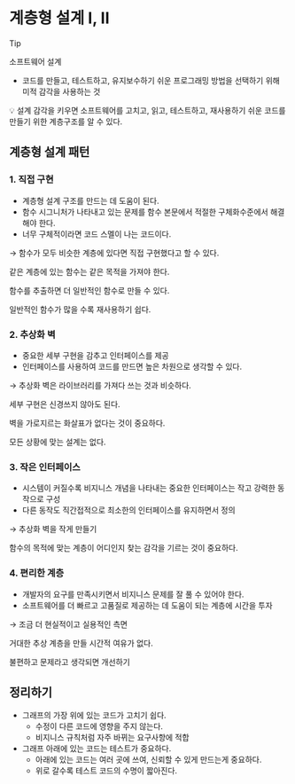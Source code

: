 # 계층형 설계 I, II

> [!TIP]
> 소프트웨어 설계
>
> - 코드를 만들고, 테스트하고, 유지보수하기 쉬운 프로그래밍 방법을 선택하기 위해 미적 감각을 사용하는 것

<aside>
💡
설계 감각을 키우면 소프트웨어를 고치고, 읽고, 테스트하고, 재사용하기 쉬운 코드를 만들기 위한 계층구조를 알 수 있다.
</aside>

## 계층형 설계 패턴

### 1. 직접 구현

- 계층형 설계 구조를 만드는 데 도움이 된다.
- 함수 시그니처가 나타내고 있는 문제를 함수 본문에서 적절한 구체화수준에서 해결해야 한다.
- 너무 구체적이라면 코드 스멜이 나는 코드이다.

→ 함수가 모두 비슷한 계층에 있다면 직접 구현했다고 할 수 있다.

같은 계층에 있는 함수는 같은 목적을 가져야 한다.

함수를 추출하면 더 일반적인 함수로 만들 수 있다.

일반적인 함수가 많을 수록 재사용하기 쉽다.

### 2. 추상화 벽

- 중요한 세부 구현을 감추고 인터페이스를 제공
- 인터페이스를 사용하여 코드를 만드면 높은 차원으로 생각할 수 있다.

→ 추상화 벽은 라이브러리를 가져다 쓰는 것과 비슷하다.

세부 구현은 신경쓰지 않아도 된다.

벽을 가로지르는 화살표가 없다는 것이 중요하다.

모든 상황에 맞는 설계는 없다.

### 3. 작은 인터페이스

- 시스템이 커질수록 비지니스 개념을 나타내는 중요한 인터페이스는 작고 강력한 동작으로 구성
- 다른 동작도 직간접적으로 최소한의 인터페이스를 유지하면서 정의

→ 추상화 벽을 작게 만들기

함수의 목적에 맞는 계층이 어디인지 찾는 감각을 기르는 것이 중요하다.

### 4. 편리한 계층

- 개발자의 요구를 만족시키면서 비지니스 문제를 잘 풀 수 있어야 한다.
- 소프트웨어를 더 빠르고 고품질로 제공하는 데 도움이 되는 계층에 시간을 투자

→ 조금 더 현실적이고 실용적인 측면

거대한 추상 계층을 만들 시간적 여유가 없다.

불편하고 문제라고 생각되면 개선하기

## 정리하기

- 그래프의 가장 위에 있는 코드가 고치기 쉽다.
  - 수정이 다른 코드에 영향을 주지 않는다.
  - 비지니스 규칙처럼 자주 바뀌는 요구사항에 적합
- 그래프 아래에 있는 코드는 테스트가 중요하다.
  - 아래에 있는 코드는 여러 곳에 쓰여, 신뢰할 수 있게 만드는게 중요하다.
  - 위로 갈수록 테스트 코드의 수명이 짧아진다.

